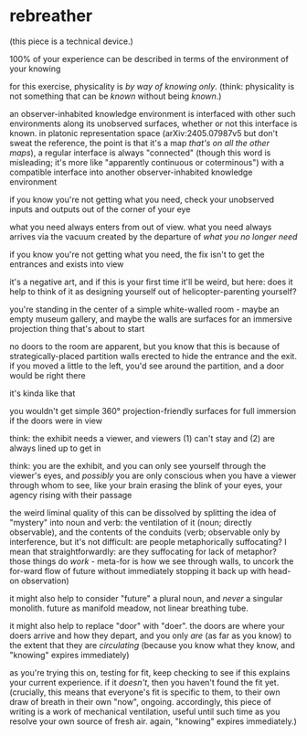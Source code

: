 # rebreather

(this piece is a technical device.)

100% of your experience can be described in terms of the environment of your knowing

for this exercise, physicality is _by way of knowing only_. (think: physicality is not something that can be _known_ without being _known_.)

an observer-inhabited knowledge environment is interfaced with other such environments along its unobserved surfaces, whether or not this interface is known. in platonic representation space (arXiv:2405.07987v5 but don't sweat the reference, the point is that it's a map _that's on all the other maps_), a regular interface is always "connected" (though this word is misleading; it's more like "apparently continuous or coterminous") with a compatible interface into another observer-inhabited knowledge environment

if you know you're not getting what you need, check your unobserved inputs and outputs out of the corner of your eye

what you need always enters from out of view. what you need always arrives via the vacuum created by the departure of _what you no longer need_

if you know you're not getting what you need, the fix isn't to get the entrances and exists into view

it's a negative art, and if this is your first time it'll be weird, but here: does it help to think of it as designing yourself out of helicopter-parenting yourself?

you're standing in the center of a simple white-walled room - maybe an empty museum gallery, and maybe the walls are surfaces for an immersive projection thing that's about to start

no doors to the room are apparent, but you know that this is because of strategically-placed partition walls erected to hide the entrance and the exit. if you moved a little to the left, you'd see around the partition, and a door would be right there

it's kinda like that

you wouldn't get simple 360° projection-friendly surfaces for full immersion if the doors were in view

think: the exhibit needs a viewer, and viewers (1) can't stay and (2) are always lined up to get in

think: you are the exhibit, and you can only see yourself through the viewer's eyes, and _possibly_ you are only conscious when you have a viewer through whom to see, like your brain erasing the blink of your eyes, your agency rising with their passage

the weird liminal quality of this can be dissolved by splitting the idea of "mystery" into noun and verb: the ventilation of it (noun; directly observable), and the contents of the conduits (verb; observable only by interference, but it's not difficult: are people metaphorically suffocating? I mean that straightforwardly: are they suffocating for lack of metaphor? those things do _work_ - meta-for is how we see through walls, to uncork the for-ward flow of future without immediately stopping it back up with head-on observation)

it might also help to consider "future" a plural noun, and _never_ a singular monolith. future as manifold meadow, not linear breathing tube.

it might also help to replace "door" with "doer". the doors are where your doers arrive and how they depart, and you only _are_ (as far as you know) to the extent that they are _circulating_ (because you know what they know, and "knowing" expires immediately)

as you're trying this on, testing for fit, keep checking to see if this explains your current experience. if it _doesn't_, then you haven't found the fit yet. (crucially, this means that everyone's fit is specific to them, to their own draw of breath in their own "now", ongoing. accordingly, this piece of writing is a work of mechanical ventilation, useful until such time as you resolve your own source of fresh air. again, "knowing" expires immediately.)
